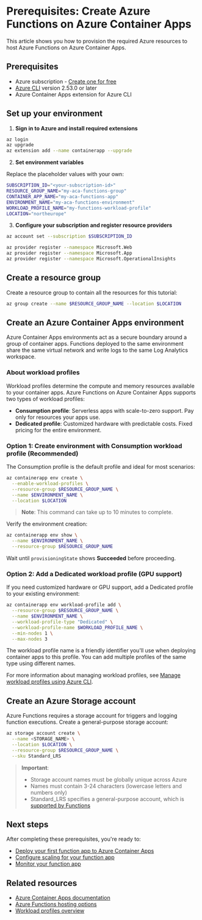 # Prerequisites: Create Azure Functions on Azure Container Apps

This article shows you how to provision the required Azure resources to host Azure Functions on Azure Container Apps.

## Prerequisites

- Azure subscription - [Create one for free](https://azure.microsoft.com/free/)
- [Azure CLI](/cli/azure/install-azure-cli) version 2.53.0 or later
- Azure Container Apps extension for Azure CLI

## Set up your environment

1. **Sign in to Azure and install required extensions**

  ```bash
  az login
  az upgrade
  az extension add --name containerapp --upgrade
  ```

2. **Set environment variables**

  Replace the placeholder values with your own:

  ```bash
  SUBSCRIPTION_ID="<your-subscription-id>"
  RESOURCE_GROUP_NAME="my-aca-functions-group"
  CONTAINER_APP_NAME="my-aca-functions-app"
  ENVIRONMENT_NAME="my-aca-functions-environment"
  WORKLOAD_PROFILE_NAME="my-functions-workload-profile"
  LOCATION="northeurope"
  ```

3. **Configure your subscription and register resource providers**

  ```bash
  az account set --subscription $SUBSCRIPTION_ID
  
  az provider register --namespace Microsoft.Web
  az provider register --namespace Microsoft.App
  az provider register --namespace Microsoft.OperationalInsights
  ```

## Create a resource group

Create a resource group to contain all the resources for this tutorial:

```bash
az group create --name $RESOURCE_GROUP_NAME --location $LOCATION
```

## Create an Azure Container Apps environment

Azure Container Apps environments act as a secure boundary around a group of container apps. Functions deployed to the same environment share the same virtual network and write logs to the same Log Analytics workspace.

### About workload profiles

Workload profiles determine the compute and memory resources available to your container apps. Azure Functions on Azure Container Apps supports two types of workload profiles:

- **Consumption profile**: Serverless apps with scale-to-zero support. Pay only for resources your apps use.
- **Dedicated profile**: Customized hardware with predictable costs. Fixed pricing for the entire environment.

### Option 1: Create environment with Consumption workload profile (Recommended)

The Consumption profile is the default profile and ideal for most scenarios:

```bash
az containerapp env create \
  --enable-workload-profiles \
  --resource-group $RESOURCE_GROUP_NAME \
  --name $ENVIRONMENT_NAME \
  --location $LOCATION
```

> **Note**: This command can take up to 10 minutes to complete.

Verify the environment creation:

```bash
az containerapp env show \
  --name $ENVIRONMENT_NAME \
  --resource-group $RESOURCE_GROUP_NAME
```

Wait until `provisioningState` shows **Succeeded** before proceeding.

### Option 2: Add a Dedicated workload profile (GPU support)

If you need customized hardware or GPU support, add a Dedicated profile to your existing environment:

```bash
az containerapp env workload-profile add \
  --resource-group $RESOURCE_GROUP_NAME \
  --name $ENVIRONMENT_NAME \
  --workload-profile-type "Dedicated" \
  --workload-profile-name $WORKLOAD_PROFILE_NAME \
  --min-nodes 1 \
  --max-nodes 3
```

The workload profile name is a friendly identifier you'll use when deploying container apps to this profile. You can add multiple profiles of the same type using different names.

For more information about managing workload profiles, see [Manage workload profiles using Azure CLI](https://learn.microsoft.com/azure/container-apps/workload-profiles-manage-cli).

## Create an Azure Storage account

Azure Functions requires a storage account for triggers and logging function executions. Create a general-purpose storage account:

```bash
az storage account create \
  --name <STORAGE_NAME> \
  --location $LOCATION \
  --resource-group $RESOURCE_GROUP_NAME \
  --sku Standard_LRS
```

> **Important**: 
> - Storage account names must be globally unique across Azure
> - Names must contain 3-24 characters (lowercase letters and numbers only)
> - Standard_LRS specifies a general-purpose account, which is [supported by Functions](https://learn.microsoft.com/azure/azure-functions/storage-considerations#storage-account-requirements)

## Next steps

After completing these prerequisites, you're ready to:

- [Deploy your first function app to Azure Container Apps](deploy-function-app.md)
- [Configure scaling for your function app](configure-scaling.md)
- [Monitor your function app](monitor-function-app.md)


## Related resources

- [Azure Container Apps documentation](https://learn.microsoft.com/azure/container-apps/)
- [Azure Functions hosting options](https://learn.microsoft.com/azure/azure-functions/functions-scale)
- [Workload profiles overview](https://learn.microsoft.com/azure/container-apps/workload-profiles-overview)